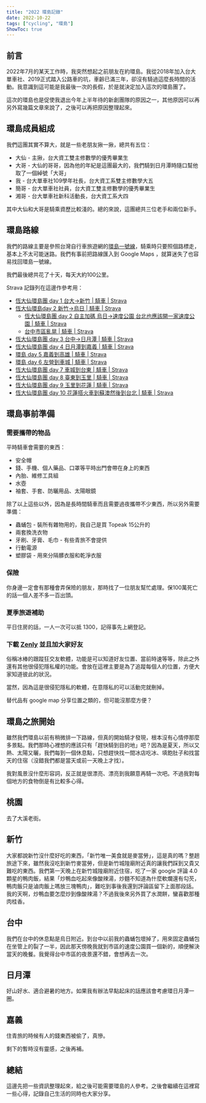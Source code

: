 ```yaml
---
title: "2022 環島記錄"
date: 2022-10-22
tags: ["cycling", "環島"]
ShowToc: true
---
```


## 前言

2022年7月的某天工作時，我突然想起之前朋友在約環島。我從2018年加入台大單車社、2019正式踏入公路車的坑，車齡已滿三年，卻沒有騎過這麼長時間的活動。我意識到這可能是我最後一次的長假，於是就決定加入這次的環島團了。

這次的環島也是促使我退出今年上半年待的新創團隊的原因之一，其他原因可以再另外寫幾篇文章來說了，之後可以再把原因整理起來。

## 環島成員組成

我們這團其實不算大，就是一些老朋友揪一揪，總共有五位：

* 大仙 - 主揪，台大資工雙主修數學的優秀畢業生
* 大哥 - 大仙的哥哥，因為他的年紀是這團最大的，我們騎到日月潭時隨口幫他取了一個綽號「大哥」
* 我 - 台大單車社109學年社長，台大資工系雙主修數學大五
* 簡哥 - 台大單車社社員，台大資工雙主修數學的優秀畢業生
* 湘哥 - 台大單車社新科活動長，台大資工系大四

其中大仙和大哥是騎乘資歷比較淺的。總的來說，這團總共三位老手和兩位新手。

## 環島路線

我們的路線主要是參照台灣自行車旅遊網的[環島一號線](https://taiwanbike.taiwan.net.tw/RouteInfo/No1Route)，騎乘時只要照個路標走，基本上不太可能迷路。我們有事前把路線匯入到 Google Maps ，就算迷失了也容易找回環島一號線。

我們最後總共花了十天，每天大約100公里。

Strava 記錄列在這邊作參考用：

* [恆大仙環島團 day 1 台大->新竹 | 騎車 | Strava](https://www.strava.com/activities/7607136668)
* [恆大仙環島day 2 新竹->烏日 | 騎車 | Strava](https://www.strava.com/activities/7613319175)
  * [恆大仙環島團 day 2 自主加碼 烏日->速度公園 台北也應該開一家速度公園 | 騎車 | Strava](https://www.strava.com/activities/7613848443)
  * [台中市區亂晃 | 騎車 | Strava](https://www.strava.com/activities/7614442365)
* [恆大仙環島團 day 3 台中->日月潭 | 騎車 | Strava](https://www.strava.com/activities/7619069774)
* [恆大仙環島團 day 4 日月潭到嘉義 | 騎車 | Strava](https://www.strava.com/activities/7624243014)
* [環島 day 5 嘉義到高雄 | 騎車 | Strava](https://www.strava.com/activities/7629556499)
* [環島 day 6 左營到車城 | 騎車 | Strava](https://www.strava.com/activities/7635323073)
* [恆大仙環島團 day 7 車城到台東 | 騎車 | Strava](https://www.strava.com/activities/7641062694)
* [恆大仙環島團 day 8 臺東到玉里 | 騎車 | Strava](https://www.strava.com/activities/7646733266)
* [恆大仙環島團 day 9 玉里到花蓮 | 騎車 | Strava](https://www.strava.com/activities/7652278193)
* [恆大仙環島團 day 10 花蓮搭火車到蘇澳然後到台北 | 騎車 | Strava](https://www.strava.com/activities/7658416796)

## 環島事前準備

### 需要攜帶的物品

平時騎車會需要的東西：

* 安全帽
* 錢、手機、個人藥品、口罩等平時出門會帶在身上的東西
* 內胎、維修工具組
* 水壺
* 袖套、手套、防曬用品、太陽眼鏡

除了以上這些以外，因為是長時間騎車而且需要過夜攜帶不少東西，所以另外需要準備：

* 蟲蛹包 - 裝所有雜物用的，我自己是買 Topeak 15公升的
* 兩套換洗衣物
* 牙刷、牙膏、毛巾 - 有些青旅不會提供
* 行動電源
* 塑膠袋 - 用來分隔髒衣服和乾淨衣服

### 保險

你身邊一定會有那種會弄保險的朋友，那時找了一位朋友幫忙處理。保100萬死亡的話一個人差不多一百出頭。

### 夏季旅遊補助

平日住房的話，一人一次可以抵 1300，記得事先上網登記。

### 下載 [Zenly](https://zenly.com/) 並且加大家好友

俗稱冰棒的跟蹤狂交友軟體，功能是可以知道好友位置、當前時速等等，除此之外還有其他很侵犯隱私權的功能。會放在這裡主要是為了追蹤每個人的位置，方便大家知道彼此的狀況。

當然，因為這是很侵犯隱私的軟體，在意隱私的可以活動完就刪掉。

替代品有 google map 分享位置之類的，但可能沒那麼方便？

## 環島之旅開始

雖然我們環島以前有稍微排一下路線，但真的開始騎才發現，根本沒有心情停那麼多景點。我們那時心裡想的應該只有「趕快騎到目的地」吧？因為是夏天，所以又熱、太陽又曬，我們每到一個休息點，只想趕快找一間冰店吃冰、填飽肚子和找當天的住宿（沒錯我們都是當天或前一天晚上才找）。

我對風景沒什麼形容詞，反正就是很漂亮、漂亮到我願意再騎一次吧。不過我對每個地方的食物倒是有比較多心得。

## 桃園

去了大溪老街。

## 新竹

大家都說新竹沒什麼好吃的東西，「新竹唯一美食就是麥當勞」，這是真的嗎？整趟旅途下來，雖然我沒吃到新竹麥當勞，但是新竹城隍廟附近真的讓我們踩到又貴又難吃的東西。我們第一天晚上在新竹城隍廟附近住宿，吃了一家 google 評論 4.0 顆星的鴨肉飯，結果「炒鴨血吃起來像酸辣湯，炒麵不知道為什麼軟爛還有勾芡，鴨肉飯只是滷肉飯上嗎放三塊鴨肉」，難吃到事後我還到評論區留下上面那段話。我的天啊，炒鴨血要怎麼炒到像酸辣湯？不過我後來另外買了水潤餅，蠻喜歡那種肉桂香。

## 台中

我們在台中的休息點是烏日附近。到台中以前我的蟲蛹包壞掉了，用來固定蟲蛹包在坐管上的裂了一半，因此那天傍晚我就到市區的速度公園買一個新的，順便解決當天的晚餐。我覺得台中市區的夜景還不錯，會想再去一次。

## 日月潭

好山好水、適合避暑的地方。如果我有辦法早點起床的話應該會考慮環日月潭一圈。

## 嘉義

住青旅的時候有人的錢東西被偷了，真慘。

剩下的暫時沒有靈感，之後再補。

## 總結

這邊先把一些資訊整理起來，給之後可能需要環島的人參考。之後會繼續在這裡寫一些心得，記錄自己生活的同時也大家分享。
